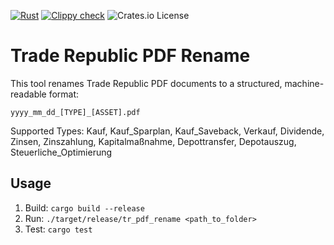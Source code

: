 [![Rust](https://github.com/ArdentEmpiricist/TR_PDF_Rename/actions/workflows/rust.yml/badge.svg)](https://github.com/ArdentEmpiricist/TR_PDF_Rename/actions/workflows/rust.yml)
[![Clippy check](https://github.com/ArdentEmpiricist/TR_PDF_Rename/actions/workflows/clippy.yml/badge.svg)](https://github.com/ArdentEmpiricist/TR_PDF_Rename/actions/workflows/clippy.yml)
![Crates.io License](https://img.shields.io/crates/l/tr_pdf_rename)

# Trade Republic PDF Rename

This tool renames Trade Republic PDF documents to a structured, machine-readable format:

    yyyy_mm_dd_[TYPE]_[ASSET].pdf

Supported Types: Kauf, Kauf_Sparplan, Kauf_Saveback, Verkauf, Dividende, Zinsen, Zinszahlung, Kapitalmaßnahme, Depottransfer, Depotauszug, Steuerliche_Optimierung

## Usage

1. Build: `cargo build --release`
2. Run: `./target/release/tr_pdf_rename <path_to_folder>`
3. Test: `cargo test`
